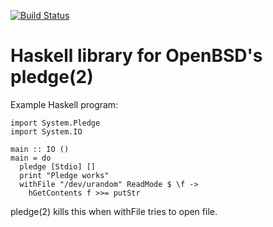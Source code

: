 [![Build Status](https://travis-ci.org/oherrala/hs-pledge.svg?branch=master)](https://travis-ci.org/oherrala/hs-pledge)

Haskell library for OpenBSD's pledge(2)
=======================================

Example Haskell program:

    import System.Pledge
    import System.IO

    main :: IO ()
    main = do
      pledge [Stdio] []
      print "Pledge works"
      withFile "/dev/urandom" ReadMode $ \f ->
        hGetContents f >>= putStr

pledge(2) kills this when withFile tries to open file.
